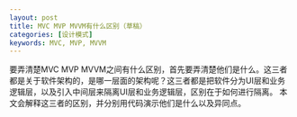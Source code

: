 ```yaml
---
layout: post
title: MVC MVP MVVM有什么区别（草稿）
categories: [设计模式]
keywords: MVC, MVP, MVVM
---
```


要弄清楚MVC MVP MVVM之间有什么区别，首先要弄清楚他们是什么。这三者都是关于软件架构的，是哪一层面的架构呢？这三者都是把软件分为UI层和业务逻辑层，以及引入中间层来隔离UI层和业务逻辑层，区别在于如何进行隔离。 本文会解释这三者的区别，并分别用代码演示他们是什么以及异同点。
